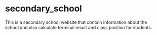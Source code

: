 # secondary_school
This is a secondary school website that contain information about the school and also calculate terminal result and class position for students.
